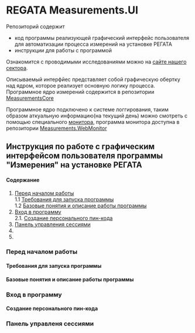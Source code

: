 ﻿# REGATA Measurements.UI 

Репозиторий содержит
* код программы реализующей графический интерфейс
пользователя для автоматизации процесса измерений на установке РЕГАТА
* инструкции для работы с программой


Ознакомится с проводимыми исследованиями можно на [сайте нашего сектора](http://regata.jinr.ru/).

Описываемый интерфйес представляет собой графическую обертку над ядром, которое реализует основную логику процесса. Программное ядро измерений содержится в репозитории [MeasurementsCore](https://github.com/regata-jinr/MeasurementsCore)

Программное ядро подключено к системе логгирования, таким образом аткуальную информацию(на текущий день) можно смотреть с помощью специального [монитора](http://regata.jinr.ru/monitor/), программа монитора доступна в репозитории [Measurements.WebMonitor](https://github.com/regata-jinr/Measurements.WebMonitor)
<br>

## Инструкция по работе с графическим интерфейсом пользователя программы "Измерения" на установке РЕГАТА

#### Содержание
1.   [Перед началом работы]()     
1.1  [Требования для запуска программы]()   
1.2  [Базовые понятия и описание работы программы]()
2.   [Вход в программу]()        
2.1. [Создание персонального пин-кода]()
3.   [Панель управления сессиями]()
4.   []()
5.   []()

### Перед началом работы

#### Требования для запуска программы
#### Базовые понятия и описание работы программы


### Вход в программу
#### Создание персонального пин-кода

### Панель управленя сессиями
